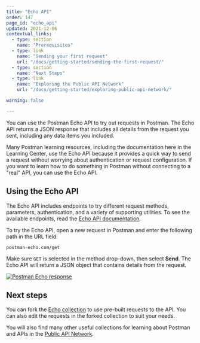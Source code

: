 ```yaml
---
title: "Echo API"
order: 147
page_id: "echo_api"
updated: 2021-12-06
contextual_links:
  - type: section
    name: "Prerequisites"
  - type: link
    name: "Sending your first request"
    url: "/docs/getting-started/sending-the-first-request/"
  - type: section
    name: "Next Steps"
  - type: link
    name: "Exploring the Public API Network"
    url: "/docs/getting-started/exploring-public-api-network/"

warning: false

---
```


You can use the Postman Echo API to try out requests in Postman. The Echo API returns a JSON response that includes all details from the request you sent, including any data items you included.

Many Postman learning resources, including the documentation here in the Learning Center, use the Echo API because it provides a quick way to send a request without worrying about authentication or request configuration. If you want to learn how to do something in Postman without connecting to a "real" API, you can use the Echo API.

## Using the Echo API

The Echo API includes endpoints to try different request methods, parameters, authentication, and a variety of supporting utilities. To see the available endpoints, read the [Echo API documentation](https://www.postman.com/postman/workspace/published-postman-templates/documentation/631643-f695cab7-6878-eb55-7943-ad88e1ccfd65?ctx=documentation).

To try the Echo API, open a new request in Postman and enter the following path in the URL field:

```http
postman-echo.com/get
```

Make sure `GET` is selected in the method drop-down, then select __Send__. The Echo API will return a JSON object that contains details from the request.

[![Postman Echo response](https://assets.postman.com/postman-docs/postman-echo-api-response-v9.jpg)](https://assets.postman.com/postman-docs/postman-echo-api-response-v9.jpg)

## Next steps

You can fork the [Echo collection](https://www.postman.com/postman/workspace/published-postman-templates/documentation/631643-f695cab7-6878-eb55-7943-ad88e1ccfd65?ctx=documentation) to use pre-built requests to the API. You can also edit the requests in the forked collection to suit your needs.

You will also find many other useful collections for learning about Postman and APIs in the [Public API Network](/docs/getting-started/exploring-public-api-network/).
